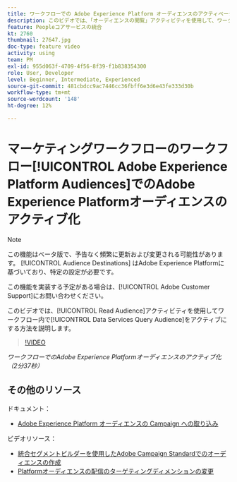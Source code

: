 ```yaml
---
title: ワークフローでの Adobe Experience Platform オーディエンスのアクティベーション
description: このビデオでは、「オーディエンスの閲覧」アクティビティを使用して、ワークフロー内でデータサービスクエリオーディエンスを有効化する方法を説明します。
feature: Peopleコアサービスの統合
kt: 2760
thumbnail: 27647.jpg
doc-type: feature video
activity: using
team: PM
exl-id: 955d063f-4709-4f56-8f39-f1b838354300
role: User, Developer
level: Beginner, Intermediate, Experienced
source-git-commit: 481cbdcc9ac7446cc36fbff6e3d6e43fe333d30b
workflow-type: tm+mt
source-wordcount: '148'
ht-degree: 12%

---
```


# マーケティングワークフローのワークフロー[!UICONTROL Adobe Experience Platform Audiences]でのAdobe Experience Platformオーディエンスのアクティブ化

>[!NOTE]
>
>この機能はベータ版で、予告なく頻繁に更新および変更される可能性があります。 [!UICONTROL Audience Destinations] はAdobe Experience Platformに基づいており、特定の設定が必要です。
>
>この機能を実装する予定がある場合は、[!UICONTROL Adobe Customer Support]にお問い合わせください。

このビデオでは、[!UICONTROL Read Audience]アクティビティを使用してワークフロー内で[!UICONTROL Data Services Query Audience]をアクティブにする方法を説明します。

>[!VIDEO](https://video.tv.adobe.com/v/27647?quality=12)

*ワークフローでのAdobe Experience Platformオーディエンスのアクティブ化（2分37秒）*

## その他のリソース

ドキュメント：

* [Adobe Experience Platform オーディエンスの Campaign への取り込み](https://experienceleague.adobe.com/docs/campaign-standard/using/integrating-with-adobe-cloud/adobe-experience-platform/aep-sources-destinations/ingest-aep-data.html)

ビデオリソース：

* [統合セグメントビルダーを使用したAdobe Campaign Standardでのオーディエンスの作成](/help/profiles-and-audiences/audience-destinations/creating-audiences-using-segment-builder.md)
* [Platformオーディエンスの配信のターゲティングディメンションの変更](/help/profiles-and-audiences/audience-destinations/changing-targeting-dimension.md)
